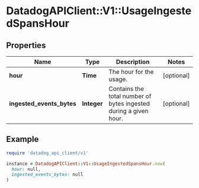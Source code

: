 # DatadogAPIClient::V1::UsageIngestedSpansHour

## Properties

| Name | Type | Description | Notes |
| ---- | ---- | ----------- | ----- |
| **hour** | **Time** | The hour for the usage. | [optional] |
| **ingested_events_bytes** | **Integer** | Contains the total number of bytes ingested during a given hour. | [optional] |

## Example

```ruby
require 'datadog_api_client/v1'

instance = DatadogAPIClient::V1::UsageIngestedSpansHour.new(
  hour: null,
  ingested_events_bytes: null
)
```

